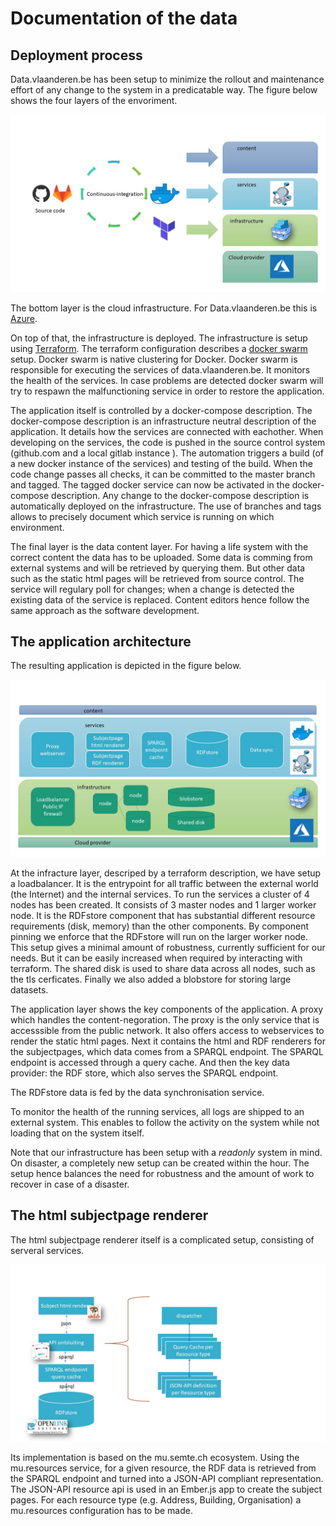 # Documentation of the data

## Deployment process

Data.vlaanderen.be has been setup to minimize the rollout and maintenance effort of any change to the system in a predicatable way. 
The figure below shows the four layers of the envoriment. 

![The process](update-process.jpg)

The bottom layer is the cloud infrastructure. For Data.vlaanderen.be this is [Azure](https://azure.microsoft.com/). 

On top of that, the infrastructure is deployed. The infrastructure is setup using [Terraform](https://www.terraform.io/). 
The terraform configuration describes a [docker swarm](https://github.com/docker/swarm) setup.
Docker swarm is native clustering for Docker. Docker swarm is responsible for executing the services of data.vlaanderen.be.
It monitors the health of the services. In case problems are detected docker swarm will try to respawn the malfunctioning service 
in order to restore the application.

The application itself is controlled by a docker-compose description. The docker-compose description is an infrastructure neutral 
description of the application. It details how the services are connected with eachother. When developing on the services, the code 
is pushed in the source control system (github.com and a local gitlab instance ). The automation triggers a build (of a new docker instance of the services) 
and testing of the build.  When the code change passes all checks, it can be committed to the master branch and tagged. The tagged
docker service can now be activated in the docker-compose description. Any change to the docker-compose description is automatically 
deployed on the infrastructure.  The use of branches and tags allows to precisely document which service is running on which environment.

The final layer is the data content layer. For having a life system with the correct content the data has to be uploaded. Some data is comming from external systems 
and will be retrieved by querying them. But other data such as the static html pages will be retrieved from source control. The service will regulary 
poll for changes; when a change is detected the existing data of the service is replaced. Content editors hence follow the same approach as
the software development.

## The application architecture

The resulting application is depicted in the figure below. 

![Current Architecture](huidige-architectuur.jpg)

At the infracture layer, descriped by a terraform description,  we have setup a loadbalancer. It is the entrypoint for all 
traffic between the external world (the Internet) and the internal services.
To run the services a cluster of 4 nodes has been created. 
It consists of 3 master nodes and 1 larger worker node. 
It is the RDFstore component that has substantial different resource requirements (disk, memory) than the other components. 
By component pinning we enforce that the RDFstore will run on the larger worker node.
This setup gives a minimal amount of robustness, currently sufficient for our needs. 
But it can be easily increased when required by interacting with terraform. 
The shared disk is used to share data across all nodes, such as the tls cerficates. 
Finally we also added a blobstore for storing large datasets.

The application layer shows the key components of the application.
A proxy which handles the content-negoration. The proxy is the only service that is accesssible from the public network.
It also offers access to webservices to render the static html pages. Next it contains the html 
and RDF renderers for the subjectpages, which data comes from a SPARQL endpoint. The SPARQL endpoint is accessed through a query cache. 
And then the key data provider: the RDF store, which also serves the SPARQL endpoint. 

The RDFstore data is fed by the data synchronisation service.

To monitor the health of the running services, all logs are shipped to an external system. This enables to follow the activity on the system
while not loading that on the system itself.

Note that our infrastructure has been setup with a *readonly* system in mind. On disaster, a completely new setup can be created within the hour. The setup hence balances the need for robustness and the amount of work to recover in case of a disaster.


## The html subjectpage renderer 
The html subjectpage renderer itself is a complicated setup, consisting of serveral services.

![html renderer](html-subjectpagina-rendering.jpg)

Its implementation is based on the mu.semte.ch ecosystem. Using the mu.resources service, for a given resource, the RDF data is retrieved from the 
SPARQL endpoint and turned into a JSON-API compliant representation. The JSON-API resource api is used in an Ember.js app to create the subject pages.
For each resource type (e.g. Address, Building, Organisation) a mu.resources configuration has to be made.



